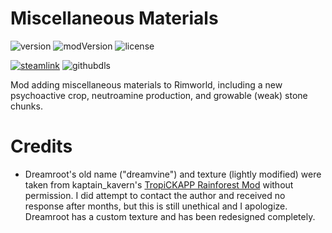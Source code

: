 # Miscellaneous Materials
![version](https://img.shields.io/badge/RimWorld-1.1-brightgreen.svg) ![modVersion](https://img.shields.io/github/v/release/dninemfive/miscmats?color=brightgreen&label=Mod%20version) ![license](https://img.shields.io/badge/License-MIT-brightgreen.svg)

[![steamlink](https://raster.shields.io/steam/downloads/1610392978.png?color=blue&label=Workshop&logo=steam)](https://steamcommunity.com/sharedfiles/filedetails/?id=1610392978) ![githubdls](https://img.shields.io/github/downloads/dninemfive/miscmats/total?color=blue&label=Github&logo=github)

Mod adding miscellaneous materials to Rimworld, including a new psychoactive crop, neutroamine production, and growable (weak) stone chunks.

# Credits
- Dreamroot's old name ("dreamvine") and texture (lightly modified) were taken from kaptain_kavern's [TropiCKAPP Rainforest Mod](https://steamcommunity.com/sharedfiles/filedetails/?id=1110093272) without permission. I did attempt to contact the author and received no response after months, but this is still unethical and I apologize. Dreamroot has a custom texture and has been redesigned completely.